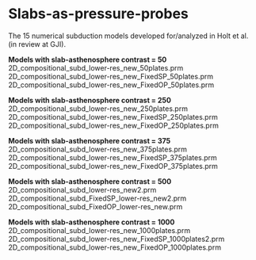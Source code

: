 # Slabs-as-pressure-probes

The 15 numerical subduction models developed for/analyzed in Holt et al. (in review at GJI).

**Models with slab-asthenosphere contrast = 50**
2D_compositional_subd_lower-res_new_50plates.prm
2D_compositional_subd_lower-res_new_FixedSP_50plates.prm
2D_compositional_subd_lower-res_new_FixedOP_50plates.prm

**Models with slab-asthenosphere contrast = 250**
2D_compositional_subd_lower-res_new_250plates.prm
2D_compositional_subd_lower-res_new_FixedSP_250plates.prm
2D_compositional_subd_lower-res_new_FixedOP_250plates.prm

**Models with slab-asthenosphere contrast = 375**
2D_compositional_subd_lower-res_new_375plates.prm
2D_compositional_subd_lower-res_new_FixedSP_375plates.prm
2D_compositional_subd_lower-res_new_FixedOP_375plates.prm

**Models with slab-asthenosphere contrast = 500**
2D_compositional_subd_lower-res_new2.prm
2D_compositional_subd_FixedSP_lower-res_new2.prm
2D_compositional_subd_FixedOP_lower-res_new.prm

**Models with slab-asthenosphere contrast = 1000**
2D_compositional_subd_lower-res_new_1000plates.prm
2D_compositional_subd_lower-res_new_FixedSP_1000plates2.prm
2D_compositional_subd_lower-res_new_FixedOP_1000plates.prm
